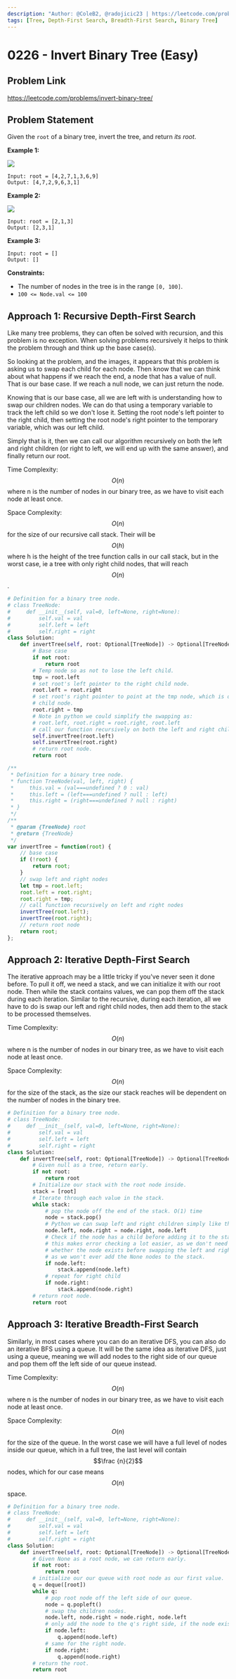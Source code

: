 ```yaml
---
description: "Author: @ColeB2, @radojicic23 | https://leetcode.com/problems/invert-binary-tree/"
tags: [Tree, Depth-First Search, Breadth-First Search, Binary Tree]
---
```


# 0226 - Invert Binary Tree (Easy)

## Problem Link

https://leetcode.com/problems/invert-binary-tree/

## Problem Statement

Given the `root` of a binary tree, invert the tree, and return _its root_.

**Example 1:**

![](https://assets.leetcode.com/uploads/2021/03/14/invert1-tree.jpg)

```
Input: root = [4,2,7,1,3,6,9]
Output: [4,7,2,9,6,3,1]
```

**Example 2:**

![](https://assets.leetcode.com/uploads/2021/03/14/invert2-tree.jpg)

```
Input: root = [2,1,3]
Output: [2,3,1]
```

**Example 3:**

```
Input: root = []
Output: []
```

**Constraints:**

- The number of nodes in the tree is in the range `[0, 100]`.
- `100 <= Node.val <= 100`


## Approach 1: Recursive Depth-First Search

Like many tree problems, they can often be solved with recursion, and this problem is no exception. When solving problems recursively it helps to think the problem through and think up the base case(s).

So looking at the problem, and the images, it appears that this problem is asking us to swap each child for each node. Then know that we can think about what happens if we reach the end, a node that has a value of null. That is our base case. If we reach a null node, we can just return the node. 

Knowing that is our base case, all we are left with is understanding how to swap our children nodes. We can do that using a temporary variable to track the left child so we don't lose it. Setting the root node's left pointer to the right child, then setting the root node's right pointer to the temporary variable, which was our left child.

Simply that is it, then we can call our algorithm recursively on both the left and right children (or right to left, we will end up with the same answer), and finally return our root.

Time Complexity: $$O(n)$$ where n is the number of nodes in our binary tree, as we have to visit each node at least once.

Space Complexity: $$O(n)$$ for the size of our recursive call stack. Their will be $$O(h)$$ where h is the height of the tree function calls in our call stack, but in the worst case, ie a tree with only right child nodes, that will reach $$O(n)$$.

<Tabs>
<TabItem value="python" label="Python">
<SolutionAuthor name="@ColeB2"/>

```py
# Definition for a binary tree node.
# class TreeNode:
#     def __init__(self, val=0, left=None, right=None):
#         self.val = val
#         self.left = left
#         self.right = right
class Solution:
    def invertTree(self, root: Optional[TreeNode]) -> Optional[TreeNode]:
        # Base case
        if not root:
            return root
        # Temp node so as not to lose the left child.
        tmp = root.left
        # set root's left pointer to the right child node.
        root.left = root.right
        # set root's right pointer to point at the tmp node, which is our left
        # child node.
        root.right = tmp
        # Note in python we could simplify the swapping as:
        # root.left, root.right = root.right, root.left
        # call our function recursively on both the left and right children.
        self.invertTree(root.left)
        self.invertTree(root.right)
        # return root node.
        return root
```

</TabItem>

<TabItem value="js" label="JavaScript">
<SolutionAuthor name="@radojicic23"/>

```js
/**
 * Definition for a binary tree node.
 * function TreeNode(val, left, right) {
 *     this.val = (val===undefined ? 0 : val)
 *     this.left = (left===undefined ? null : left)
 *     this.right = (right===undefined ? null : right)
 * }
 */
/**
 * @param {TreeNode} root
 * @return {TreeNode}
 */
var invertTree = function(root) {
    // base case
    if (!root) {
        return root;
    }
    // swap left and right nodes
    let tmp = root.left;
    root.left = root.right;
    root.right = tmp;
    // call function recursively on left and right nodes
    invertTree(root.left);
    invertTree(root.right);
    // return root node 
    return root;
};
```

</TabItem>
</Tabs>

## Approach 2: Iterative Depth-First Search

The iterative approach may be a little tricky if you've never seen it done before. To pull it off, we need a stack, and we can initialize it with our root node. Then while the stack contains values, we can pop them off the stack during each iteration. Similar to the recursive, during each iteration, all we have to do is swap our left and right child nodes, then add them to the stack to be processed themselves.

Time Complexity: $$O(n)$$ where n is the number of nodes in our binary tree, as we have to visit each node at least once.

Space Complexity: $$O(n)$$ for the size of the stack, as the size our stack reaches will be dependent on the number of nodes in the binary tree.

<Tabs>
<TabItem value="python" label="Python">
<SolutionAuthor name="@ColeB2"/>

```py
# Definition for a binary tree node.
# class TreeNode:
#     def __init__(self, val=0, left=None, right=None):
#         self.val = val
#         self.left = left
#         self.right = right
class Solution:
    def invertTree(self, root: Optional[TreeNode]) -> Optional[TreeNode]:
        # Given null as a tree, return early.
        if not root:
            return root
        # Initialize our stack with the root node inside.
        stack = [root]
        # Iterate through each value in the stack.
        while stack:
            # pop the node off the end of the stack. O(1) time
            node = stack.pop()
            # Python we can swap left and right children simply like this:
            node.left, node.right = node.right, node.left
            # Check if the node has a child before adding it to the stack:
            # this makes error checking a lot easier, as we don't need to check
            # whether the node exists before swapping the left and right children
            # as we won't ever add the None nodes to the stack.
            if node.left:
                stack.append(node.left)
            # repeat for right child
            if node.right:
                stack.append(node.right)
        # return root node.
        return root
```

</TabItem>
</Tabs>

## Approach 3: Iterative Breadth-First Search

Similarly, in most cases where you can do an iterative DFS, you can also do an iterative BFS using a queue. It will be the same idea as iterative DFS, just using a queue, meaning we will add nodes to the right side of our queue and pop them off the left side of our queue instead.

Time Complexity: $$O(n)$$ where n is the number of nodes in our binary tree, as we have to visit each node at least once.

Space Complexity: $$O(n)$$ for the size of the queue. In the worst case we will have a full level of nodes inside our queue, which in a full tree, the last level will contain $$\frac {n}{2}$$ nodes, which for our case means $$O(n)$$ space.

<Tabs>
<TabItem value="python" label="Python">
<SolutionAuthor name="@ColeB2"/>

```py
# Definition for a binary tree node.
# class TreeNode:
#     def __init__(self, val=0, left=None, right=None):
#         self.val = val
#         self.left = left
#         self.right = right
class Solution:
    def invertTree(self, root: Optional[TreeNode]) -> Optional[TreeNode]:
        # Given None as a root node, we can return early.
        if not root:
            return root
        # initialize our our queue with root node as our first value.
        q = deque([root])
        while q:
            # pop root node off the left side of our queue.
            node = q.popleft()
            # swap the children nodes.
            node.left, node.right = node.right, node.left
            # only add the node to the q's right side, if the node exists.
            if node.left:
                q.append(node.left)
            # same for the right node.
            if node.right:
                q.append(node.right)
        # return the root.
        return root
```

</TabItem>
</Tabs>

